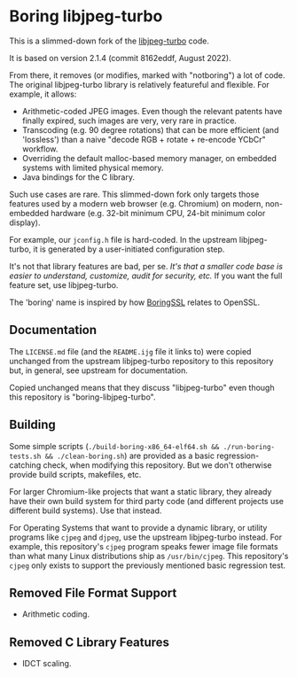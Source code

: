 # Boring libjpeg-turbo

This is a slimmed-down fork of the
[libjpeg-turbo](https://github.com/libjpeg-turbo/libjpeg-turbo) code.

It is based on version 2.1.4 (commit 8162eddf, August 2022).

From there, it removes (or modifies, marked with "notboring") a lot of code.
The original libjpeg-turbo library is relatively featureful and flexible. For
example, it allows:

- Arithmetic-coded JPEG images. Even though the relevant patents have finally
  expired, such images are very, very rare in practice.
- Transcoding (e.g. 90 degree rotations) that can be more efficient (and
  'lossless') than a naive "decode RGB + rotate + re-encode YCbCr" workflow.
- Overriding the default malloc-based memory manager, on embedded systems with
  limited physical memory.
- Java bindings for the C library.

Such use cases are rare. This slimmed-down fork only targets those features
used by a modern web browser (e.g. Chromium) on modern, non-embedded hardware
(e.g. 32-bit minimum CPU, 24-bit minimum color display).

For example, our `jconfig.h` file is hard-coded. In the upstream libjpeg-turbo,
it is generated by a user-initiated configuration step.

It's not that library features are bad, per se. *It's that a smaller code base
is easier to understand, customize, audit for security, etc.* If you want the
full feature set, use libjpeg-turbo.

The 'boring' name is inspired by how
[BoringSSL](https://boringssl.googlesource.com/boringssl/) relates to OpenSSL.


## Documentation

The `LICENSE.md` file (and the `README.ijg` file it links to) were copied
unchanged from the upstream libjpeg-turbo repository to this repository but, in
general, see upstream for documentation.

Copied unchanged means that they discuss "libjpeg-turbo" even though this
repository is "boring-libjpeg-turbo".


## Building

Some simple scripts (`./build-boring-x86_64-elf64.sh && ./run-boring-tests.sh
&& ./clean-boring.sh`) are provided as a basic regression-catching check, when
modifying this repository. But we don't otherwise provide build scripts,
makefiles, etc.

For larger Chromium-like projects that want a static library, they already have
their own build system for third party code (and different projects use
different build systems). Use that instead.

For Operating Systems that want to provide a dynamic library, or utility
programs like `cjpeg` and `djpeg`, use the upstream libjpeg-turbo instead. For
example, this repository's `cjpeg` program speaks fewer image file formats than
what many Linux distributions ship as `/usr/bin/cjpeg`. This repository's
`cjpeg` only exists to support the previously mentioned basic regression test.


## Removed File Format Support

- Arithmetic coding.


## Removed C Library Features

- IDCT scaling.
